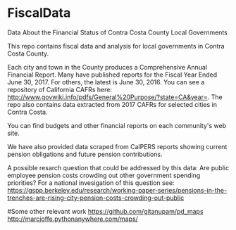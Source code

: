 # FiscalData
Data About the Financial Status of Contra Costa County Local Governments

This repo contains fiscal data and analysis for local governments in Contra Costa County.

Each city and town in the County produces a Comprehensive Annual Financial Report.  Many have published reports for the Fiscal Year Ended June 30, 2017. For others, the latest is June 30, 2016.  You can see a repository of California CAFRs here:  http://www.govwiki.info/pdfs/General%20Purpose/?state=CA&year=. The repo also contains data extracted from 2017 CAFRs for selected cities in Contra Costa.

You can find budgets and other financial reports on each community's web site.

We have also provided data scraped from CalPERS reports showing current pension obligations and future pension contributions.

A possible resarch question that could be addressed by this data:  Are public employee pension costs crowding out other government spending priorities?  For a national invesigation of this question see:  https://gspp.berkeley.edu/research/working-paper-series/pensions-in-the-trenches-are-rising-city-pension-costs-crowding-out-public

#Some other relevant work
https://github.com/gitanupam/pd_maps
http://marcjoffe.pythonanywhere.com/maps/
